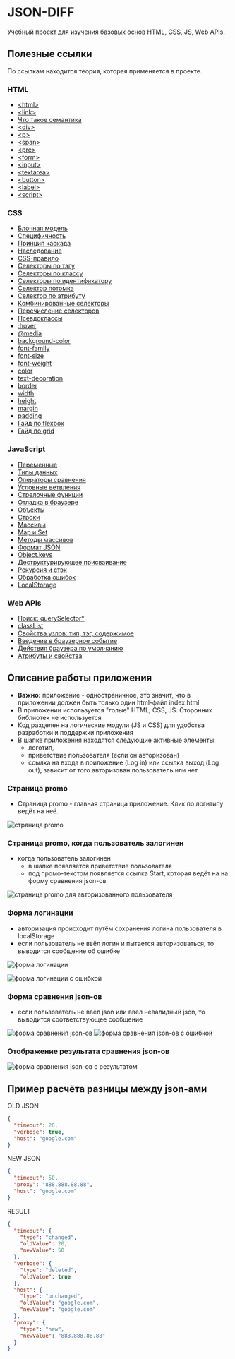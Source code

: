 # JSON-DIFF

Учебный проект для изучения базовых основ HTML, CSS, JS, Web APIs.

## Полезные ссылки

По ссылкам находится теория, которая применяется в проекте.

### HTML

- [\<html\>](https://doka.guide/html/html/)
- [\<link\>](https://doka.guide/html/link/)
- [Что такое семантика](https://doka.guide/html/semantics/)
- [\<div\>](https://doka.guide/html/div/)
- [\<p\>](https://doka.guide/html/p/)
- [\<span\>](https://doka.guide/html/span/)
- [\<pre\>](https://doka.guide/html/pre/)
- [\<form\>](https://doka.guide/html/form/)
- [\<input\>](https://doka.guide/html/input/)
- [\<textarea\>](https://doka.guide/html/textarea/)
- [\<button\>](https://doka.guide/html/button/)
- [\<label\>](https://doka.guide/html/label/)
- [\<script\>](https://doka.guide/html/script/)

### CSS

- [Блочная модель](https://doka.guide/css/box-model/)
- [Специфичность](https://doka.guide/css/specificity/)
- [Принцип каскада](https://doka.guide/css/cascade/)
- [Наследование](https://doka.guide/css/inheritance/)
- [CSS-правило](https://doka.guide/css/css-rule/)
- [Селекторы по тэгу](https://doka.guide/css/tag-selector/)
- [Селекторы по классу](https://doka.guide/css/class-selector/)
- [Селекторы по идентификатору](https://doka.guide/css/id-selector/)
- [Селектор потомка](https://doka.guide/css/nesting-selector/)
- [Селектор по атрибуту](https://doka.guide/css/attribute-selector/)
- [Комбинированные селекторы](https://doka.guide/css/combined-selectors/)
- [Перечисление селекторов](https://doka.guide/css/selector-list/)
- [Псевдоклассы](https://doka.guide/css/pseudoclasses/)
- [:hover](https://doka.guide/css/hover/)
- [@media](https://doka.guide/css/media/)
- [background-color](https://doka.guide/css/background-color/)
- [font-family](https://doka.guide/css/font-family/)
- [font-size](https://doka.guide/css/font-size/)
- [font-weight](https://doka.guide/css/font-weight/)
- [color](https://doka.guide/css/color/)
- [text-decoration](https://doka.guide/css/text-decoration/)
- [border](https://doka.guide/css/border/)
- [width](https://doka.guide/css/width/)
- [height](https://doka.guide/css/height/)
- [margin](https://doka.guide/css/margin/)
- [padding](https://doka.guide/css/padding/)
- [Гайд по flexbox](https://doka.guide/css/flexbox-guide/)
- [Гайд по grid](https://doka.guide/css/grid-guide/)

### JavaScript

- [Переменные](https://learn.javascript.ru/variables)
- [Типы данных](https://learn.javascript.ru/types)
- [Операторы сравнения](https://learn.javascript.ru/comparison)
- [Условные ветвления](https://learn.javascript.ru/ifelse)
- [Стрелочные функции](https://learn.javascript.ru/arrow-functions-basics)
- [Отладка в браузере](https://learn.javascript.ru/debugging-chrome)
- [Объекты](https://learn.javascript.ru/object)
- [Строки](https://learn.javascript.ru/string)
- [Массивы](https://learn.javascript.ru/array)
- [Map и Set](https://learn.javascript.ru/map-set)
- [Методы массивов](https://learn.javascript.ru/array-methods)
- [Формат JSON](https://learn.javascript.ru/json)
- [Object.keys](https://learn.javascript.ru/keys-values-entries)
- [Деструктурирующее присваивание](https://learn.javascript.ru/destructuring-assignment)
- [Рекурсия и стэк](https://learn.javascript.ru/recursion)
- [Обработка ошибок](https://learn.javascript.ru/try-catch)
- [LocalStorage](https://learn.javascript.ru/localstorage)

### Web APIs

- [Поиск: querySelector*](https://learn.javascript.ru/searching-elements-dom)
- [classList](https://learn.javascript.ru/styles-and-classes#classname-i-classlist)
- [Свойства узлов: тип, тэг, содержимое](https://learn.javascript.ru/basic-dom-node-properties)
- [Введение в браузерное событие](https://learn.javascript.ru/introduction-browser-events)
- [Действия браузера по умолчанию](https://learn.javascript.ru/default-browser-action)
- [Атрибуты и свойства](https://learn.javascript.ru/dom-attributes-and-properties)

## Описание работы приложения

- **Важно:** приложение - одностраничное, это значит, что в приложении должен быть только один html-файл index.html
- В приложении используется "голые" HTML, CSS, JS. Сторонних библиотек не используется
- Код разделен на логические модули (JS и CSS) для удобства разработки и поддержки приложения
- В шапке приложения находятся следующие активные элементы:
  - логотип, 
  - приветствие пользователя (если он авторизован)
  - ссылка на входа в приложение (Log in) или ссылка выход (Log out), зависит от того авторизован пользователь или нет

### Страница promo

- Страница promo - главная страница приложение. Клик по логитипу ведёт на неё.

![страница promo](https://github.com/LehaIvanov/frontend-course/blob/main/json-diff/docs/promo.png)

### Страница promo, когда пользователь залогинен

- когда пользователь залогинен
  - в шапке появляется приветствие пользователя
  - под промо-текстом появляется ссылка Start, которая ведёт на на форму сравнения json-ов

![страница promo для авторизованного пользователя](https://github.com/LehaIvanov/frontend-course/blob/main/json-diff/docs/promo-logged-in.png)

### Форма логинации

- авторизация происходит путём сохранения логина пользователя в localStorage
- если пользователь не ввёл логин и пытается авторизоваться, то выводится сообщение об ошибке

![форма логинации](https://github.com/LehaIvanov/frontend-course/blob/main/json-diff/docs/login.png)

![форма логинации с ошибкой](https://github.com/LehaIvanov/frontend-course/blob/main/json-diff/docs/login-error.png)

### Форма сравнения json-ов

- если пользователь не ввёл json или ввёл невалидный json, то выводится соответствующее сообщение

![форма сравнения json-ов](https://github.com/LehaIvanov/frontend-course/blob/main/json-diff/docs/json-diff.png)
![форма сравнения json-ов с ошибкой](https://github.com/LehaIvanov/frontend-course/blob/main/json-diff/docs/json-diff-error.png)

### Отображение результата сравнения json-ов

![форма сравнения json-ов с результатом](https://github.com/LehaIvanov/frontend-course/blob/main/json-diff/docs/json-diff-result.png)

## Пример расчёта разницы между json-ами

OLD JSON

``` json
{
  "timeout": 20,
  "verbose": true,
  "host": "google.com"
}
```

NEW JSON

``` json
{
  "timeout": 50,
  "proxy": "888.888.88.88",
  "host": "google.com"
}
```

RESULT

``` json
{
  "timeout": {
    "type": "changed",
    "oldValue": 20,
    "newValue": 50
  },
  "verbose": {
    "type": "deleted",
    "oldValue": true
  },
  "host": {
    "type": "unchanged",
    "oldValue": "google.com",
    "newValue": "google.com"
  },
  "proxy": {
    "type": "new",
    "newValue": "888.888.88.88"
  }
}
```
